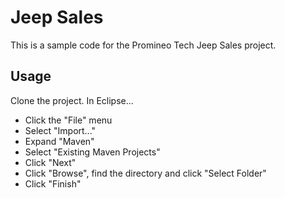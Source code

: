 # Jeep Sales
This is a sample code for the Promineo Tech Jeep Sales project.

## Usage

Clone the project. In Eclipse... 

* Click the "File" menu
* Select "Import..."
* Expand "Maven"
* Select "Existing Maven Projects"
* Click "Next"
* Click "Browse", find the directory and click "Select Folder"
* Click "Finish"